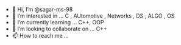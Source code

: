 - 👋 Hi, I’m @sagar-ms-98
- 👀 I’m interested in ... C , AUtomotive , Networks , DS , ALGO , OS
- 🌱 I’m currently learning ... C++, OOP
- 💞️ I’m looking to collaborate on ... C++
- 📫 How to reach me ...

<!---
sagar-ms-98/sagar-ms-98 is a ✨ special ✨ repository because its `README.md` (this file) appears on your GitHub profile.
You can click the Preview link to take a look at your changes.
--->
